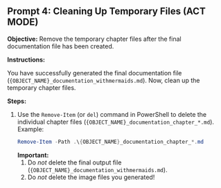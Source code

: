 ## Prompt 4: Cleaning Up Temporary Files (ACT MODE)

**Objective:** Remove the temporary chapter files after the final documentation file has been created.

**Instructions:**

You have successfully generated the final documentation file (`{OBJECT_NAME}_documentation_withmermaids.md`). Now, clean up the temporary chapter files.

**Steps:**

1.  Use the `Remove-Item` (or `del`) command in PowerShell to delete the individual chapter files (`{OBJECT_NAME}_documentation_chapter_*.md`). Example:
     ```powershell
    Remove-Item -Path .\{OBJECT_NAME}_documentation_chapter_*.md
     ```
    **Important:** 
    1. Do *not* delete the final output file (`{OBJECT_NAME}_documentation_withmermaids.md`).
    2. Do *not* delete the image files you generated!
